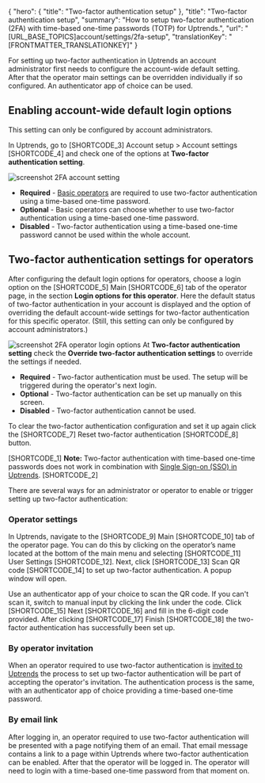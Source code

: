 {
  "hero": {
    "title": "Two-factor authentication setup"
  },
  "title": "Two-factor authentication setup",
  "summary": "How to setup two-factor authentication (2FA) with time-based one-time passwords (TOTP) for Uptrends.",
  "url": "[URL_BASE_TOPICS]account/settings/2fa-setup",
  "translationKey": "[FRONTMATTER_TRANSLATIONKEY]"
}

For setting up two-factor authentication in Uptrends an account administrator first needs to configure the account-wide default setting. After that the operator main settings can be overridden individually if so configured. An authenticator app of choice can be used.  

## Enabling account-wide default login options 
This setting can only be configured by account administrators. 

In Uptrends, go to [SHORTCODE_3] Account setup > Account settings [SHORTCODE_4] and check one of the options at **Two-factor authentication setting**. 

![screenshot 2FA account setting]([LINK_URL_1])
  - **Required** - [Basic operators]([LINK_URL_2]) are required to use two-factor authentication using a time-based one-time password.
  - **Optional** - Basic operators can choose whether to use two-factor authentication using a time-based one-time password.
  - **Disabled** - Two-factor authentication using a time-based one-time password cannot be used within the whole account.

## Two-factor authentication settings for operators
After configuring the default login options for operators, choose a login option on the [SHORTCODE_5] Main [SHORTCODE_6] tab of the operator page, in the section **Login options for this operator**. Here the default status of two-factor authentication in your account is displayed and the option of overriding the default account-wide settings for two-factor authentication for this specific operator. (Still, this setting can only be configured by account administrators.)

![screenshot 2FA operator login options]([LINK_URL_3])
At **Two-factor authentication setting** check the **Override two-factor authentication settings** to override the settings if needed. 
-	**Required** - Two-factor authentication must be used. The setup will be triggered during the operator's next login. 
-	**Optional** - Two-factor authentication can be set up manually on this screen.
-	**Disabled** - Two-factor authentication cannot be used.

To clear the two-factor authentication configuration and set it up again click the [SHORTCODE_7] Reset two-factor authentication [SHORTCODE_8] button.

[SHORTCODE_1]
**Note:** Two-factor authentication with time-based one-time passwords does not work in combination with [Single Sign-on (SSO) in Uptrends]([LINK_URL_4]). 
[SHORTCODE_2]

There are several ways for an administrator or operator to enable or trigger setting up two-factor authentication:

### Operator settings
In Uptrends, navigate to the [SHORTCODE_9] Main [SHORTCODE_10] tab of the operator page. You can do this by clicking on the operator’s name located at the bottom of the main menu and selecting  [SHORTCODE_11] User Settings [SHORTCODE_12]. Next, click [SHORTCODE_13]  Scan QR code [SHORTCODE_14] to set up two-factor authentication. A popup window will open.

Use an authenticator app of your choice to scan the QR code. If you can't scan it, switch to manual input by clicking the link under the code. Click [SHORTCODE_15] Next [SHORTCODE_16] and fill in the 6-digit code provided. After clicking [SHORTCODE_17] Finish [SHORTCODE_18] the two-factor authentication has successfully been set up. 

### By operator invitation
When an operator required to use two-factor authentication is [invited to Uptrends]([LINK_URL_5]) the process to set up two-factor authentication will be part of accepting the operator's invitation. The authentication process is the same, with an authenticator app of choice providing a time-based one-time password. 

### By email link
After logging in, an operator required to use two-factor authentication will be presented with a page notifying them of an email. That email message contains a link to a page within Uptrends where two-factor authentication can be enabled. After that the operator will be logged in. The operator will need to login with a time-based one-time password from that moment on.